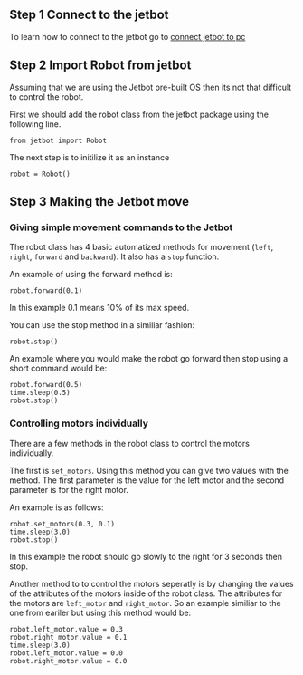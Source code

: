 ## Step 1 Connect to the jetbot

To learn how to connect to the jetbot go to [connect jetbot to pc](..\documentation\connect_jetbot_computer.md)

## Step 2 Import Robot from jetbot

Assuming that we are using the Jetbot pre-built OS then its not that difficult to control the robot. 

First we should add the robot class from the jetbot package using the following line. 

```
from jetbot import Robot
```

The next step is to initilize it as an instance

```
robot = Robot()
```

## Step 3 Making the Jetbot move

### Giving simple movement commands to the Jetbot

The robot class has 4 basic automatized methods for movement (``left``, ``right``, ``forward`` and ``backward``). It also has a ``stop`` function. 

An example of using the forward method is:

```
robot.forward(0.1)
```

In this example 0.1 means 10% of its max speed. 

You can use the stop method in a similiar fashion:

```
robot.stop()
```

An example where you would make the robot go forward then stop using a short command would be:

```
robot.forward(0.5)
time.sleep(0.5)
robot.stop()
```

### Controlling motors individually

There are a few methods in the robot class to control the motors individually.

The first is ``set_motors``. Using this method you can give two values with the method. The first parameter is the value for the left motor and the second parameter is for the right motor. 

An example is as follows:

```
robot.set_motors(0.3, 0.1)
time.sleep(3.0)
robot.stop()
```

In this example the robot should go slowly to the right for 3 seconds then stop. 

Another method to to control the motors seperatly is by changing the values of the attributes of the motors inside of the robot class. The attributes for the motors are ``left_motor`` and ``right_motor``. So an example similiar to the one from eariler but using this method would be:

```
robot.left_motor.value = 0.3
robot.right_motor.value = 0.1
time.sleep(3.0)
robot.left_motor.value = 0.0
robot.right_motor.value = 0.0
```

